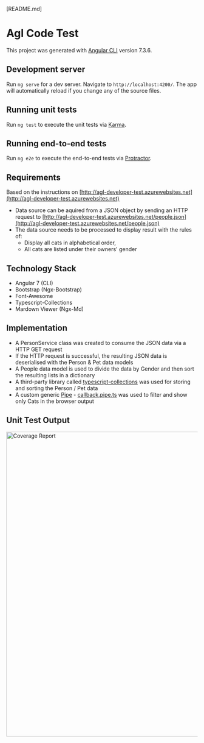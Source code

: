 [README.md]

# Agl Code Test

This project was generated with [Angular CLI](https://github.com/angular/angular-cli) version 7.3.6.

## Development server

Run `ng serve` for a dev server. Navigate to `http://localhost:4200/`. The app will automatically reload if you change any of the source files.

## Running unit tests

Run `ng test` to execute the unit tests via [Karma](https://karma-runner.github.io).

## Running end-to-end tests

Run `ng e2e` to execute the end-to-end tests via [Protractor](http://www.protractortest.org/).

## Requirements ##

Based on the instructions on [http://agl-developer-test.azurewebsites.net](http://agl-developer-test.azurewebsites.net)

* Data source can be aquired from a JSON object by sending an HTTP request to [http://agl-developer-test.azurewebsites.net/people.json](http://agl-developer-test.azurewebsites.net/people.json)
* The data source needs to be processed to display result with the rules of:
  * Display all cats in alphabetical order,
  * All cats are listed under their owners' gender

## Technology Stack ##
* Angular 7 (CLI)
* Bootstrap (Ngx-Bootstrap)
* Font-Awesome
* Typescript-Collections
* Mardown Viewer (Ngx-Md)

## Implementation ##

* A PersonService class was created to consume the JSON data via a HTTP GET request
* If the HTTP request is successful, the resulting JSON data is deserialised with the Person & Pet data models
* A People data model is used to divide the data by Gender and then sort the resulting lists in a dictionary
* A third-party library called [typescript-collections](https://www.npmjs.com/package/typescript-collections) was used for storing and sorting the Person / Pet data
* A custom generic [Pipe](https://angular.io/guide/pipes) - [callback.pipe.ts](./src/app/callback.pipe.ts) was used to filter and show only Cats in the browser output 


## Unit Test Output

<img alt="Coverage Report" src="/assets/test-output.png" width="800">
